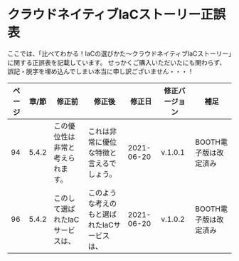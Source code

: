 # クラウドネイティブIaCストーリー正誤表

ここでは、「比べてわかる！IaCの選びかた〜クラウドネイティブIaCストーリー」に関する正誤表を記載しています。
せっかくご購入いただいたにも関わらず、誤記・脱字を埋め込んでしまい本当に申し訳ございません・・・！

|ページ|章/節|修正前|修正後|修正日|修正バージョン|補足|
|-|-|-|-|-|-|-|
|94|5.4.2|この優位性は非常と考えられます。|これは⾮常に優位な特徴と⾔えるでしょう。|2021-06-20|v.1.0.1|BOOTH電子版は改定済み|
|96|5.4.2|このして選ばれたIaCサービスは、|このような考えのもと選ばれたIaCサービスは、|2021-06-20|v.1.0.2|BOOTH電子版は改定済み|
